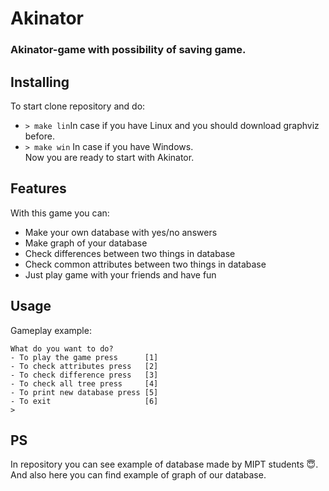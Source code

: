 # Akinator
### Akinator-game with possibility of saving game. 

## Installing
To start clone repository and do:  
* ```> make lin```In case if you have Linux and you should download graphviz before.   
* ```> make win``` In case if you have Windows.   
Now you are ready to start with Akinator.

## Features
With this game you can:
* Make your own database with yes/no answers
* Make graph of your database
* Check differences between two things in database
* Check common attributes between two things in database
* Just play game with your friends and have fun   

## Usage
Gameplay example:
```*********MENU*********
What do you want to do?
- To play the game press      [1]
- To check attributes press   [2]
- To check difference press   [3]
- To check all tree press     [4]
- To print new database press [5]
- To exit                     [6]
>
```

## PS
In repository you can see example of database made by MIPT students 😇.
And also here you can find example of graph of our database.
